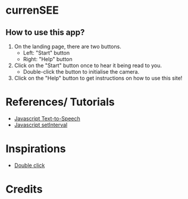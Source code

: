 # currenSEE


## How to use this app? 
1. On the landing page, there are two buttons. 
    - Left: "Start" button
    - Right: "Help" button
2. Click on the "Start" button once to hear it being read to you.
    - Double-click the button to initialise the camera.
3. Click on the "Help" button to get instructions on how to use this site!

# References/ Tutorials
- [Javascript Text-to-Speech](https://codersblock.com/blog/javascript-text-to-speech-and-its-many-quirks/)
- [Javascript setInterval](https://www.w3schools.com/jsref/met_win_setinterval.asp)

# Inspirations
- [Double click](https://www.youtube.com/watch?v=xIJPNZlnPUs)

# Credits


